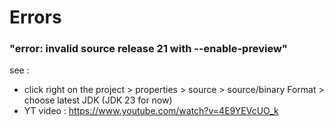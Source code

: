 
# Errors


### "error: invalid source release 21 with --enable-preview" 

see : 

 * click right on the project > properties > source > source/binary Format > choose latest JDK (JDK 23 for now)
 * YT video : https://www.youtube.com/watch?v=4E9YEVcUO_k
